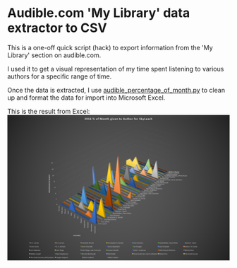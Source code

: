 # Audible.com 'My Library' data extractor to CSV

This is a one-off quick script (hack) to export information from the 'My Library' section on audible.com.

I used it to get a visual representation of my time spent listening to various authors for a specific range of time.

Once the data is extracted, I use [audible_percentage_of_month.py](../../scripts/oneoff/audible_percentage_of_month.py) to clean up and format the data for import into Microsoft Excel.

This is the result from Excel:
![Image of Excel Chart](2016_percent_of_month_by_author.png)

